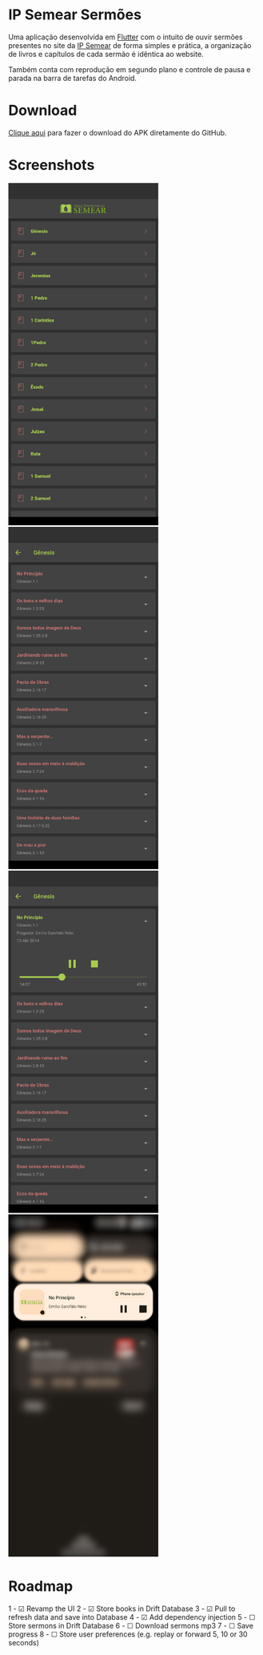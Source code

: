 # IP Semear Sermões

Uma aplicação desenvolvida em [Flutter](https://flutter.dev) com o intuito de ouvir sermões presentes no site da [IP Semear](https://ipsemear.org/sermoes-audio/) de forma simples e prática, a organização de livros e capítulos de cada sermão é idêntica ao website.

Também conta com reprodução em segundo plano e controle de pausa e parada na barra de tarefas do Android.

# Download

[Clique aqui](https://github.com/FernandoAntonio/ip_semear_sermoes/releases/download/1.0.0/ip_semear.apk) para fazer o download do APK diretamente do GitHub.

# Screenshots

<img src="screenshots/screenshot1.png" width="300" height="683"/> <img src="screenshots/screenshot2.png" width="300" height="683"/> <img src="screenshots/screenshot3.png" width="300" height="683"/> <img src="screenshots/screenshot4.png" width="300" height="683"/>

# Roadmap

1 - ☑ Revamp the UI
2 - ☑ Store books in Drift Database 
3 - ☑ Pull to refresh data and save into Database
4 - ☑ Add dependency injection
5 - ☐ Store sermons in Drift Database
6 - ☐ Download sermons mp3
7 - ☐ Save progress
8 - ☐ Store user preferences (e.g. replay or forward 5, 10 or 30 seconds)